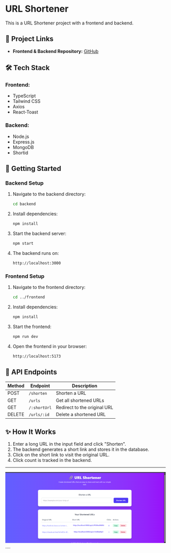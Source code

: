 # URL Shortener

This is a URL Shortener project with a frontend and backend.

## 🔗 Project Links
- **Frontend & Backend Repository:** [GitHub](https://github.com/ShyamGuna77/Url_Shortner)

## 🛠 Tech Stack
### Frontend:
- TypeScript
- Tailwind CSS
- Axios
- React-Toast

### Backend:
- Node.js
- Express.js
- MongoDB
- Shortid

## 🚀 Getting Started

### Backend Setup
1. Navigate to the backend directory:
   ```sh
   cd backend
   ```
2. Install dependencies:
   ```sh
   npm install
   ```
3. Start the backend server:
   ```sh
   npm start
   ```
4. The backend runs on:
   ```sh
   http://localhost:3000
   ```

### Frontend Setup
1. Navigate to the frontend directory:
   ```sh
   cd ../frontend
   ```
2. Install dependencies:
   ```sh
   npm install
   ```
3. Start the frontend:
   ```sh
   npm run dev
   ```
4. Open the frontend in your browser:
   ```sh
   http://localhost:5173
   ```

## 📌 API Endpoints
| Method | Endpoint       | Description                    |
|--------|---------------|--------------------------------|
| POST   | `/shorten`    | Shorten a URL                 |
| GET    | `/urls`       | Get all shortened URLs        |
| GET    | `/:shortUrl`  | Redirect to the original URL  |
| DELETE | `/urls/:id`   | Delete a shortened URL        |

## ✨ How It Works
1. Enter a long URL in the input field and click "Shorten".
2. The backend generates a short link and stores it in the database.
3. Click on the short link to visit the original URL.
4. Click count is tracked in the backend.

---

![Screenshot](./public/Screenshot%20(105).png) ....
